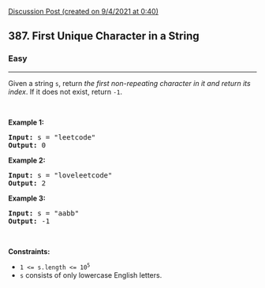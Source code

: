 [Discussion Post (created on 9/4/2021 at 0:40)](https://leetcode.com/problems/first-unique-character-in-a-string/discuss/1198824/Python-one-pass-solution-without-HashMap-or-Counter)  
<h2>387. First Unique Character in a String</h2><h3>Easy</h3><hr><div><p>Given a string <code>s</code>, return <em>the first non-repeating character in it and return its index</em>. If it does not exist, return <code>-1</code>.</p>

<p>&nbsp;</p>
<p><strong>Example 1:</strong></p>
<pre><strong>Input:</strong> s = "leetcode"
<strong>Output:</strong> 0
</pre><p><strong>Example 2:</strong></p>
<pre><strong>Input:</strong> s = "loveleetcode"
<strong>Output:</strong> 2
</pre><p><strong>Example 3:</strong></p>
<pre><strong>Input:</strong> s = "aabb"
<strong>Output:</strong> -1
</pre>
<p>&nbsp;</p>
<p><strong>Constraints:</strong></p>

<ul>
	<li><code>1 &lt;= s.length &lt;= 10<sup>5</sup></code></li>
	<li><code>s</code> consists of only lowercase English letters.</li>
</ul>
</div>